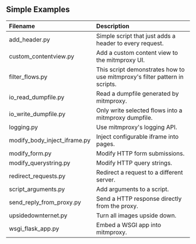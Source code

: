 ## Simple Examples

| Filename                     | Description                                                                |
|:-----------------------------|:---------------------------------------------------------------------------|
| add_header.py                | Simple script that just adds a header to every request.                    |
| custom_contentview.py        | Add a custom content view to the mitmproxy UI.                             |
| filter_flows.py              | This script demonstrates how to use mitmproxy's filter pattern in scripts. |
| io_read_dumpfile.py          | Read a dumpfile generated by mitmproxy.                                    |
| io_write_dumpfile.py         | Only write selected flows into a mitmproxy dumpfile.                       |
| logging.py                   | Use mitmproxy's logging API.                                               |
| modify_body_inject_iframe.py | Inject configurable iframe into pages.                                     |
| modify_form.py               | Modify HTTP form submissions.                                              |
| modify_querystring.py        | Modify HTTP query strings.                                                 |
| redirect_requests.py         | Redirect a request to a different server.                                  |
| script_arguments.py          | Add arguments to a script.                                                 |
| send_reply_from_proxy.py     | Send a HTTP response directly from the proxy.                              |
| upsidedownternet.py          | Turn all images upside down.                                               |
| wsgi_flask_app.py            | Embed a WSGI app into mitmproxy.                                           |